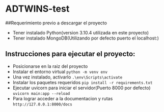 # ADTWINS-test
##Requerimiento previo a descargar el proyecto
- Tener instalado Python(version 3.10.4 utilizada en este proyecto)
- Tener instalado MongoDB(Utilizando por defecto puerto el localhost:)

## Instrucciones para ejecutar el proyecto:
- Posicionarse en la raiz del proyecto
- Instalar el entorno virtual
`python -m venv env`
- Una vez instalado, activarlo
`.\env\Scripts\activate`
- Instalar los paquetes requeridos
`pip install -r requirements.txt`
- Ejecutar uvicorn para iniciar el servidor(Puerto 8000 por defecto)
`uvicorn main:app --reload`
- Para lograr acceder a la documentacion y rutas
`http://127.0.0.1:8000/docs`
